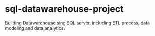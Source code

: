 # sql-datawarehouse-project
Building Datawarehouse sing SQL server, including ETL process, data modeling and data analytics.
